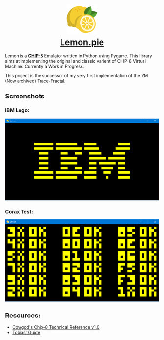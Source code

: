 <h1 align="center">
<img src="./docs/img/lemon.png" height=100>
<br><a href=(https://hachi79.github.io/lemon/>Lemon.pie</a>

</h1>

Lemon is a **[CHIP-8](https://en.wikipedia.org/wiki/CHIP-8)** Emulator written in Python using Pygame.
This library aims at implementing the original and classic varient of CHIP-8 Virtual Machine. Currently a Work in Progress.

This project is the successor of my very first implementation of the VM (Now archived) Trace-Fractal.

## Screenshots

### IBM Logo:
![ibm-logo](./docs/img/ibm-logo.png)

### Corax Test:
![test-opcode](./docs/img/test_opcode.png)


## Resources:
- [Cowgod's Chip-8 Technical Reference v1.0](http://devernay.free.fr/hacks/chip8/C8TECH10.HTM)
- [Tobias' Guide](https://tobiasvl.github.io/blog/write-a-chip-8-emulator/)
